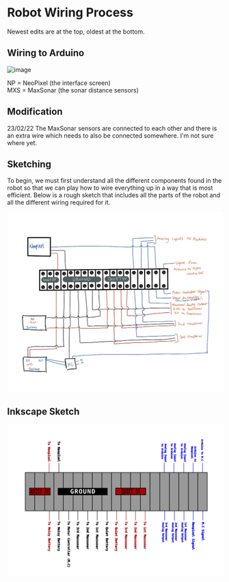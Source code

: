 # Robot Wiring Process

Newest edits are at the top, oldest at the bottom.

## Wiring to Arduino

![image](https://user-images.githubusercontent.com/125130687/224054340-bcbcc589-ae8f-42e9-824b-3f6bcebd990c.png)

NP = NeoPixel (the interface screen)  
MXS = MaxSonar (the sonar distance sensors)

## Modification

23/02/22
The MaxSonar sensors are connected to each other and there is an extra wire which needs to also be connected somewhere. I'm not sure where yet. 

## Sketching

To begin, we must first understand all the different components found in the robot so that we can play how to wire everything up in a way that is most efficient. Below is a rough sketch that includes all the parts of the robot and all the different wiring required for it. 

<img src="/media/robotWiringBrainstorm.jpg">

## Inkscape Sketch

<img src="/media/robotWiring.svg">

